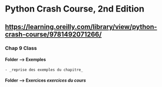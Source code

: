 # Python Crash Course, 2nd Edition
## https://learning.oreilly.com/library/view/python-crash-course/9781492071266/

### Chap 9 Class
#### **Folder  --> Exemples**  
    - _reprise des exemples du chapitre_
#### **Folder --> Exercices**  _exercices du cours_ 